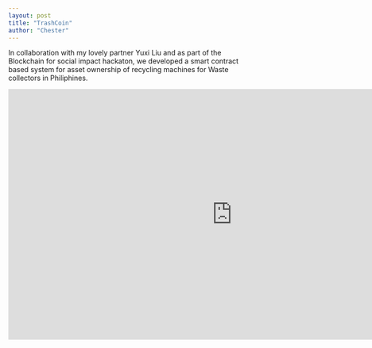 ```yaml
---
layout: post
title: "TrashCoin"
author: "Chester"
---
```


In collaboration with my lovely partner Yuxi Liu and as part of the Blockchain for social impact hackaton, we developed a smart contract based system for asset ownership of recycling machines for Waste collectors in Philiphines.

<div class="video">
    <iframe src="https://player.vimeo.com/video/237403955" width="900" height="506" frameborder="0" webkitallowfullscreen mozallowfullscreen allowfullscreen></iframe>
</div>
